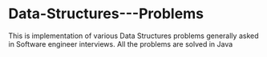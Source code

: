 # Data-Structures---Problems
This is implementation of various Data Structures problems generally asked in Software engineer interviews. All the problems are solved in 
Java
